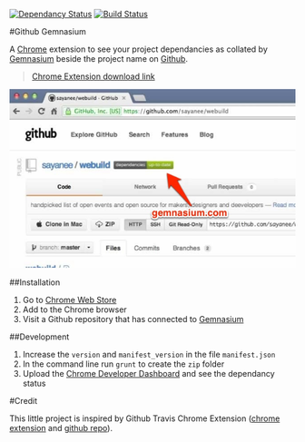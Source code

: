 [![Dependancy Status](http://gemnasium.com/sayanee/github-gemnasium-chrome.png)](http://gemnasium.com/sayanee/github-gemnasium-chrome.png) [![Build Status](https://travis-ci.org/sayanee/github-gemnasium-chrome.png?branch=master)](https://travis-ci.org/sayanee/github-gemnasium-chrome) 

#Github Gemnasium

A [Chrome](https://www.google.com/intl/en/chrome/browser/) extension to see your project dependancies as collated by [Gemnasium](https://gemnasium.com/) beside the project name on [Github](https://github.com/). 

> [Chrome Extension download link](https://chrome.google.com/webstore/detail/github-gemnasium/ofagmhdacmjmedooocoglnhfpfenjfkk)

![Github Gemnasium Chrome Extension](screenshot.jpg)



##Installation

1. Go to [Chrome Web Store](https://chrome.google.com/webstore/detail/github-gemnasium/ofagmhdacmjmedooocoglnhfpfenjfkk)
2. Add to the Chrome browser
3. Visit a Github repository that has connected to [Gemnasium](https://gemnasium.com/)

##Development

1. Increase the `version` and `manifest_version` in the file `manifest.json`
1. In the command line run `grunt` to create the `zip` folder
2. Upload the [Chrome Developer Dashboard](https://chrome.google.com/webstore/developer/dashboard) and see the dependancy status

#Credit

This little project is inspired by Github Travis Chrome Extension ([chrome extension](https://chrome.google.com/webstore/detail/github%20travis/klbmicjanlggbmanmpneloekhajhhbfb) and [github repo](https://github.com/wereHamster/github-travis-chrome-extension)). 

